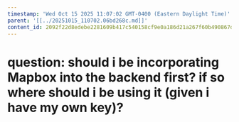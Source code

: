 ```yaml
---
timestamp: 'Wed Oct 15 2025 11:07:02 GMT-0400 (Eastern Daylight Time)'
parent: '[[../20251015_110702.06bd268c.md]]'
content_id: 2092f22d8edebe2281609b417c540158cf9e0a186d21a267f60b490867d0c533
---
```


# question: should i be incorporating Mapbox into the backend first? if so where should i be using it (given i have my own key)?
